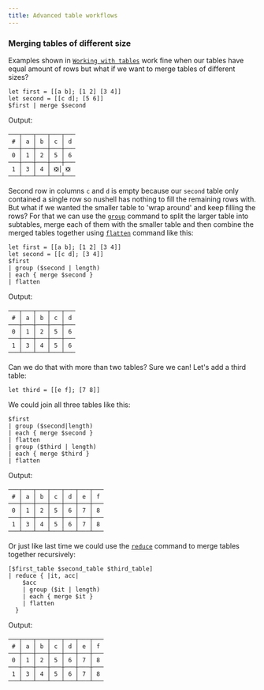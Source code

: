 ```yaml
---
title: Advanced table workflows
---
```


### Merging tables of different size

Examples shown in [`Working with tables`](../book/working_with_tables) work fine when our tables have equal amount of rows but what if we want to merge tables of different sizes?

```nushell
let first = [[a b]; [1 2] [3 4]]
let second = [[c d]; [5 6]]
$first | merge $second
```

Output:

```
───┬───┬───┬───┬───
 # │ a │ b │ c │ d
───┼───┼───┼───┼───
 0 │ 1 │ 2 │ 5 │ 6
───┼───┼───┼───┼───
 1 │ 3 │ 4 │ ❎│ ❎
───┴───┴───┴───┴───
```

Second row in columns `c` and `d` is empty because our `second` table only contained a single row so nushell has nothing to fill the remaining rows with. But what if we wanted the smaller table to 'wrap around' and keep filling the rows? For that we can use the [`group`](/commands/docs/group) command to split the larger table into subtables, merge each of them with the smaller table and then combine the merged tables together using [`flatten`](/commands/docs/flatten) command like this:

```nushell
let first = [[a b]; [1 2] [3 4]]
let second = [[c d]; [3 4]]
$first
| group ($second | length)
| each { merge $second }
| flatten
```

Output:

```
───┬───┬───┬───┬───
 # │ a │ b │ c │ d
───┼───┼───┼───┼───
 0 │ 1 │ 2 │ 5 │ 6
───┼───┼───┼───┼───
 1 │ 3 │ 4 │ 5 │ 6
───┴───┴───┴───┴───
```

Can we do that with more than two tables? Sure we can! Let's add a third table:

```nushell
let third = [[e f]; [7 8]]
```

We could join all three tables like this:

```nushell
$first
| group ($second|length)
| each { merge $second }
| flatten
| group ($third | length)
| each { merge $third }
| flatten
```

Output:

```
───┬───┬───┬───┬───┬───┬───
 # │ a │ b │ c │ d │ e │ f
───┼───┼───┼───┼───┼───┼───
 0 │ 1 │ 2 │ 5 │ 6 │ 7 │ 8
───┼───┼───┼───┼───┼───┼───
 1 │ 3 │ 4 │ 5 │ 6 │ 7 │ 8
───┴───┴───┴───┴───┴───┴───
```

Or just like last time we could use the [`reduce`](../book/docs/reduce) command to merge tables together recursively:

```nushell
[$first_table $second_table $third_table]
| reduce { |it, acc|
    $acc
    | group ($it | length)
    | each { merge $it }
    | flatten
  }
```

Output:

```
───┬───┬───┬───┬───┬───┬───
 # │ a │ b │ c │ d │ e │ f
───┼───┼───┼───┼───┼───┼───
 0 │ 1 │ 2 │ 5 │ 6 │ 7 │ 8
───┼───┼───┼───┼───┼───┼───
 1 │ 3 │ 4 │ 5 │ 6 │ 7 │ 8
───┴───┴───┴───┴───┴───┴───
```
